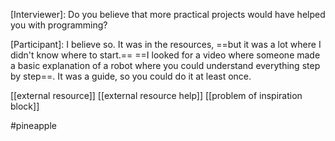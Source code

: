 [Interviewer]: Do you believe that more practical projects would have helped you with programming?

[Participant]: I believe so. It was in the resources, ==but it was a lot where I didn't know where to start.== ==I looked for a video where someone made a basic explanation of a robot where you could understand everything step by step==. It was a guide, so you could do it at least once. 

[[external resource]]
[[external resource help]]
[[problem of inspiration block]]

#pineapple 